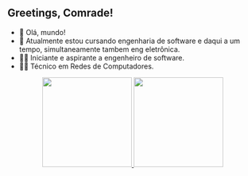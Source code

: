 ## Greetings, Comrade!

- 👋 Olá, mundo!
- 👀 Atualmente estou cursando engenharia de software e daqui a um tempo, simultaneamente tambem eng eletrônica.
- 👨‍💻 Iniciante e aspirante a engenheiro de software.
- 👨‍🔧 Técnico em Redes de Computadores.

<div align="center">
  <a href="https://github.com/iNahoy">
  <img height="180em" src="https://github-readme-stats.vercel.app/api?username=iNahoy&show_icons=true&theme=highcontrast&include_all_commits=true&count_private=true"/>
  <img height="180em" src="https://github-readme-stats.vercel.app/api/top-langs/?username=iNahoy&layout=compact&langs_count=9&theme=highcontrast"/>
</div>
